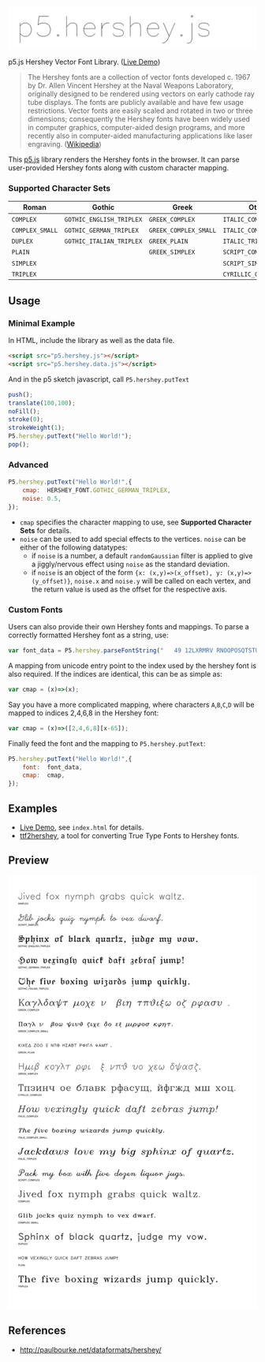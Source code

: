![](doc/screen000.png)


p5.js Hershey Vector Font Library. ([Live Demo](https://lingdong-.github.io/p5-hershey-js/))

> The Hershey fonts are a collection of vector fonts developed c. 1967 by Dr. Allen Vincent Hershey at the Naval Weapons Laboratory, originally designed to be rendered using vectors on early cathode ray tube displays. The fonts are publicly available and have few usage restrictions. Vector fonts are easily scaled and rotated in two or three dimensions; consequently the Hershey fonts have been widely used in computer graphics, computer-aided design programs, and more recently also in computer-aided manufacturing applications like laser engraving. ([Wikipedia](https://en.wikipedia.org/wiki/Hershey_fonts))

This [p5.js](http://p5js.org) library renders the Hershey fonts in the browser. It can parse user-provided Hershey fonts along with custom character mapping.

### Supported Character Sets

Roman | Gothic | Greek | Other
--- | --- | --- | ---
`COMPLEX` | `GOTHIC_ENGLISH_TRIPLEX` | `GREEK_COMPLEX` | `ITALIC_COMPLEX`
`COMPLEX_SMALL` | `GOTHIC_GERMAN_TRIPLEX` | `GREEK_COMPLEX_SMALL` | `ITALIC_COMPLEX_SMALL`
`DUPLEX` | `GOTHIC_ITALIAN_TRIPLEX` | `GREEK_PLAIN` | `ITALIC_TRIPLEX`
`PLAIN` | | `GREEK_SIMPLEX` | `SCRIPT_COMPLEX`
`SIMPLEX` | | | `SCRIPT_SIMPLEX`
`TRIPLEX` | | | `CYRILLIC_COMPLEX`

## Usage

### Minimal Example

In HTML, include the library as well as the data file.

```html
<script src="p5.hershey.js"></script>  
<script src="p5.hershey.data.js"></script>  
```

And in the p5 sketch javascript, call `P5.hershey.putText`

```javascript
push();
translate(100,100);
noFill();
stroke(0);
strokeWeight(1);
P5.hershey.putText("Hello World!");
pop();

```

### Advanced

```javascript
P5.hershey.putText("Hello World!",{
	cmap:  HERSHEY_FONT.GOTHIC_GERMAN_TRIPLEX,
	noise: 0.5,
});
```

- `cmap` specifies the character mapping to use, see **Supported Character Sets** for details.
- `noise` can be used to add special effects to the vertices. `noise` can be either of the following datatypes:
	- if `noise` is a number, a default `randomGaussian` filter is applied to give a jiggly/nervous effect using `noise` as the standard deviation.
	- if `noise` is an object of the form `{x: (x,y)=>(x_offset), y: (x,y)=>(y_offset)}`, `noise.x` and `noise.y` will be called on each vertex, and the return value is used as the offset for the respective axis.

### Custom Fonts

Users can also provide their own Hershey fonts and mappings. To parse a correctly formatted Hershey font as a string, use:

```javascript
var font_data = P5.hershey.parseFontString("   49 12LXRMRV RNOOPOSQTSTUSUPVO");
```

A mapping from unicode entry point to the index used by the hershey font is also required. If the indices are identical, this can be as simple as:

```javascript
var cmap = (x)=>(x);
```

Say you have a more complicated mapping, where characters `A`,`B`,`C`,`D` will be mapped to indices 2,4,6,8 in the Hershey font:

```javascript
var cmap = (x)=>([2,4,6,8][x-65]);
```

Finally feed the font and the mapping to `P5.hershey.putText`:

```javascript
P5.hershey.putText("Hello World!",{
	font:  font_data,
	cmap:  cmap,
});
```

## Examples

- [Live Demo](https://lingdong-.github.io/p5-hershey-js/), see `index.html` for details.
- [ttf2hershey](https://github.com/LingDong-/ttf2hershey), a tool for converting True Type Fonts to Hershey fonts.


## Preview
![](doc/screen001.png)


## References

- http://paulbourke.net/dataformats/hershey/